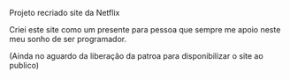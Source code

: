 Projeto recriado site da Netflix

Criei este site como um presente para pessoa que sempre me apoio neste meu sonho de ser programador.

(Ainda no aguardo da liberação da patroa para disponibilizar o site ao publico)
